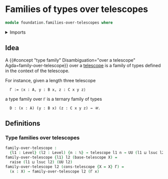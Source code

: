 # Families of types over telescopes

```agda
module foundation.families-over-telescopes where
```

<details><summary>Imports</summary>

```agda
open import elementary-number-theory.natural-numbers

open import foundation.raising-universe-levels
open import foundation.telescopes
open import foundation.universe-levels
```

</details>

## Idea

A
{{#concept "type family" Disambiguation="over a telescope" Agda=family-over-telescope}}
over a [telescope](foundation.telescopes.md) is a family of types defined in the
context of the telescope.

For instance, given a length three telescope

```text
  Γ := ⟨x : A, y : B x, z : C x y z⟩
```

a type family over `Γ` is a ternary family of types

```text
  D : (x : A) (y : B x) (z : C x y z) → 𝒰.
```

## Definitions

### Type families over telescopes

```agda
family-over-telescope :
  {l1 : Level} (l2 : Level) {n : ℕ} → telescope l1 n → UU (l1 ⊔ lsuc l2)
family-over-telescope {l1} l2 (base-telescope X) =
  raise (l1 ⊔ lsuc l2) (UU l2)
family-over-telescope l2 (cons-telescope {X = X} Γ) =
  (x : X) → family-over-telescope l2 (Γ x)
```
